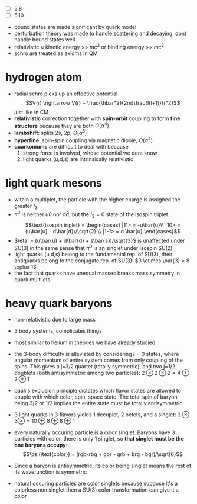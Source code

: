 - [ ] 5.8
- [ ] 5.10
- bound states are made significant by quark model
- perturbation theory was made to handle scattering and decaying, dont handle bound states well
- relativistic $\approx$ kinetic energy >> $mc^2$ or binding energy >> $mc^2$
- schro are treated as axioms in QM

# hydrogen atom
- radial schro picks up an effective potential
$$V(r) \rightarrow V(r) + \frac{\hbar^2}{2m}\frac{l(l+1)}{r^2}$$
just like in CM
- **relativistic** correction together with **spin-orbit** coupling to form **fine structure** because they are both $O(\alpha^4)$
- **lambshift**: splits 2s, 2p, $O(\alpha^5)$
- **hyperfine**: spin-spin coupling via magnetic dipole, $O(\alpha^4)$
- **quarkoniums** are difficult to deal with because 
	1. strong force is involved, whose potential we dont know
	2. light quarks (u,d,s) are intrinsically relativistic

# light quark mesons
- within a multiplet, the particle with the higher charge is assigned the greater $I_3$
- $\pi^0$ is neither $u\bar{u}$ nor $d\bar{d}$, but the $I_3= 0$ state of the isospin triplet
$$\text{isospin triplet} = \begin{cases} 
|11> = -u\bar{u}\\
|10> = (u\bar{u} - d\bar{d})/\sqrt{2} \\
|1-1> = d \bar{u}
\end{cases}$$
- $\eta' = (u\bar{u} + d\bar{d} + s\bar{s})/\sqrt{3}$ is unaffected under SU(3) in the same sense that $\pi^0$ is an singlet under isospin SU(2)
- light quarks (u,d,s) belong to the fundamental rep. of SU(3), their antiquarks belong to the conjugate rep. of SU(3): $3 \otimes \bar{3} = 8 \oplus 1$ 
- the fact that quarks have unequal masses breaks mass symmetry in quark multilets
# heavy quark baryons
- non-relativistic due to large mass
- 3 body systems, complicates things
- most similar to helium in theories we have already studied

- the 3-body difficulty is alleviated by considering $l=0$ states, where angular momentum of entire system comes from only coupling of the spins. This gives a j=3/2 quartet (totally symmetric), and two j=1/2 doublets (both antisymmetric among two particles): $2\otimes 2 \otimes 2 = 4 \oplus 2 \oplus 1$
- pauli's exclusion principle dictates which flavor states are allowed to couple with which color, spin, space state. The total spin of baryon being 3/2 or 1/2 implies the entire state must be totally antisymmetric. 
- 3 light quarks in 3 flavors yields 1 decuplet, 2 octets, and a singlet: $3 \otimes 3 \otimes = 10 \oplus 8 \oplus 8 \oplus 1$
- every naturally occuring particle is a color singlet. Baryons have 3 particles with color, there is only 1 singlet, so **that singlet must be the one baryons occupy**: 
$$\psi(\text{color}) = (rgb-rbg + gbr - grb + brg - bgr)/\sqrt{6}$$
- Since a baryon is antisymmetric, its color being singlet means the rest of its wavefunction is symmetric
- natural occuring particles are color singlets because suppose it's a colorless non singlet then a SU(3) color transformation can give it a color